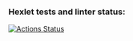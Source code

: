 ### Hexlet tests and linter status:
[![Actions Status](https://github.com/Em500gt/python-project-lvl1/workflows/hexlet-check/badge.svg)](https://github.com/Em500gt/python-project-lvl1/actions)